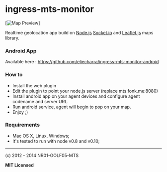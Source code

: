 # ingress-mts-monitor

[![Map Preview](http://i.imgur.com/sG7pOwB.png)]

Realtime geolocation app build on [Node.js](http://nodejs.org/) [Socket.io](http://socket.io/) and [Leaflet.js](http://leafletjs.com/) maps library.

### Android App

Available here : https://github.com/eliecharra/ingress-mts-monitor-android

### How to

- Install the web plugin
- Edit the plugin to point your node.js server (replace mts.fonk.me:8080)
- Install android app on your agent devices and configure agent codename and server URL.
- Run android service, agent will begin to pop on your map.
- Enjoy ;)

### Requirements

- Mac OS X, Linux, Windows;
- It's tested to run with node v0.8 and v0.10;

---

(c) 2012 - 2014 NR01-GOLF05-MTS

**MIT Licensed**
